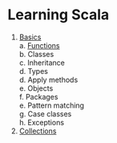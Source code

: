 # Learning Scala

1. [Basics](Basics.md)  
  a. [Functions](Basics.md#functions)    
  b. Classes  
  c. Inheritance  
  d. Types  
  d. Apply methods  
  e. Objects  
  f. Packages  
  e. Pattern matching  
  g. Case classes  
  h. Exceptions  
2. [Collections](Collections.md)